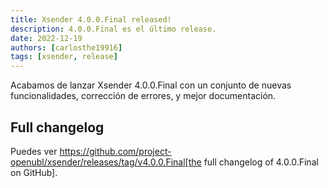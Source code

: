 ```yaml
---
title: Xsender 4.0.0.Final released!
description: 4.0.0.Final es el último release.
date: 2022-12-19
authors: [carlosthe19916]
tags: [xsender, release]
---
```


Acabamos de lanzar Xsender 4.0.0.Final con un conjunto de nuevas funcionalidades, corrección de errores, y mejor documentación.

## Full changelog

Puedes ver https://github.com/project-openubl/xsender/releases/tag/v4.0.0.Final[the full changelog of 4.0.0.Final on GitHub].